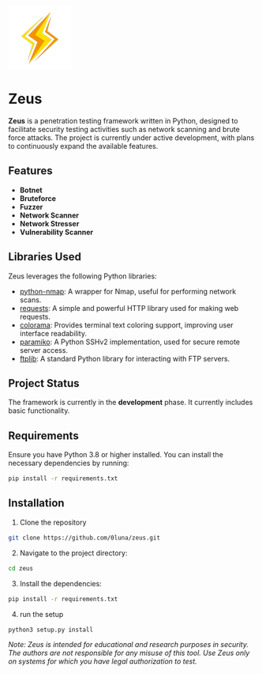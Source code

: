 ![Logo](./img/output.png)

# Zeus

**Zeus** is a penetration testing framework written in Python, designed to facilitate security testing activities such as network scanning and brute force attacks. The project is currently under active development, with plans to continuously expand the available features.

## Features

- **Botnet**
- **Bruteforce**
- **Fuzzer**
- **Network Scanner**
- **Network Stresser**
- **Vulnerability Scanner**

## Libraries Used

Zeus leverages the following Python libraries:

- [python-nmap](https://pypi.org/project/python-nmap/): A wrapper for Nmap, useful for performing network scans.
- [requests](https://pypi.org/project/requests/): A simple and powerful HTTP library used for making web requests.
- [colorama](https://pypi.org/project/colorama/): Provides terminal text coloring support, improving user interface readability.
- [paramiko](https://pypi.org/project/paramiko/): A Python SSHv2 implementation, used for secure remote server access.
- [ftplib](https://docs.python.org/3/library/ftplib.html): A standard Python library for interacting with FTP servers.

## Project Status

The framework is currently in the **development** phase. It currently includes basic functionality.

## Requirements

Ensure you have Python 3.8 or higher installed. You can install the necessary dependencies by running:

```bash
pip install -r requirements.txt
```

## Installation

1. Clone the repository

```bash
git clone https://github.com/0luna/zeus.git
```

2. Navigate to the project directory:

```bash
cd zeus
```

3. Install the dependencies:

```bash
pip install -r requirements.txt
```

4. run the setup

```bash
python3 setup.py install
```

*Note: Zeus is intended for educational and research purposes in security. The authors are not responsible for any misuse of this tool. Use Zeus only on systems for which you have legal authorization to test.*